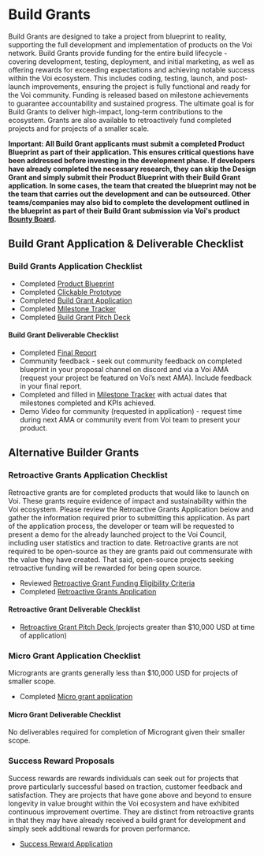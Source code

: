 # Build Grants

Build Grants are designed to take a project from blueprint to reality, supporting the full development and implementation of products on the Voi network. Build Grants provide funding for the entire build lifecycle - covering development, testing, deployment, and initial marketing, as well as offering rewards for exceeding expectations and achieving notable success within the Voi ecosystem. This includes coding, testing, launch, and post-launch improvements, ensuring the project is fully functional and ready for the Voi community. Funding is released based on milestone achievements to guarantee accountability and sustained progress. The ultimate goal is for Build Grants to deliver high-impact, long-term contributions to the ecosystem. Grants are also available to retroactively fund completed projects and for projects of a smaller scale. 

**Important: All Build Grant applicants must submit a completed Product Blueprint as part of their application. This ensures critical questions have been addressed before investing in the development phase. If developers have already completed the necessary research, they can skip the Design Grant and simply submit their Product Blueprint with their Build Grant application. In some cases, the team that created the blueprint may not be the team that carries out the development and can be outsourced. Other teams/companies may also bid to complete the development outlined in the blueprint as part of their Build Grant submission via Voi's product [Bounty Board](https://docs.voi.network/ecosystem/bounty-boards/products/).**

## Build Grant Application & Deliverable Checklist

### Build Grants Application Checklist
- Completed [Product Blueprint](https://docs.google.com/document/d/1Pp6xY1-KCkx3YNd46Z0r40CNFgiwqfw1JwgZMqw1TR0/edit#heading=h.wekkd06scytq) 
- Completed [Clickable Prototype](https://docs.google.com/document/d/18ftZqI99U5bsTeY3EZNqgsPkS0EKrHHDmx9oIWKDM0w/edit) 
- Completed [Build Grant Application](https://forms.gle/5CPZ4WG1RyNYCPcPA)
- Completed [Milestone Tracker](https://docs.google.com/document/d/17QS_FfhjEttHnXu2d3DWKk4qoD6irAv0F3sVF17Y6wQ/edit#heading=h.alfnp343pc9r) 
- Completed [Build Grant Pitch Deck ](https://docs.google.com/presentation/d/1wNA5HeAgpwwFEEXvdnd4Jc6LEiYw4k83HByFZH799jI/edit?usp=sharing)


#### Build Grant Deliverable Checklist
- Completed [Final Report](https://forms.gle/aUN2wajX8qWEqV8n8)
- Community feedback - seek out community feedback on completed blueprint in your proposal channel on discord and via a Voi AMA (request your project be featured on Voi’s next AMA). Include feedback in your final report.
- Completed and filled in [Milestone Tracker](https://docs.google.com/document/d/17QS_FfhjEttHnXu2d3DWKk4qoD6irAv0F3sVF17Y6wQ/edit#heading=h.alfnp343pc9r) with actual dates that milestones completed and KPIs achieved. 
- Demo Video for community (requested in application) - request time during next AMA or community event from Voi team to present your product.

## Alternative Builder Grants

### Retroactive Grants Application Checklist

Retroactive grants are for completed products that would like to launch on Voi. These grants require evidence of impact and sustainability within the Voi ecosystem. Please review the Retroactive Grants Application below and gather the information required prior to submitting this application. As part of the application process, the developer or team will be requested to present a demo for the already launched project to the Voi Council, including user statistics and traction to date. Retroactive grants are not required to be open-source as they are grants paid out commensurate with the value they have created. That said, open-source projects seeking retroactive funding will be rewarded for being open source. 

- Reviewed [Retroactive Grant Funding Eligibility Criteria](https://docs.google.com/document/d/1breQXeMKWDpZFsj64FfSGcPyGtDrfqVJIksqHwFW6tE/edit?usp=sharing)
- Completed [Retroactive Grants Application](https://forms.gle/NpABWMkW4Erhv8Ka7)

#### Retroactive Grant Deliverable Checklist

- [Retroactive Grant Pitch Deck ](https://docs.google.com/presentation/d/1hpxkDJX6xYj9Q8_5BEUtkpksERTCsJAnOQknEiISURQ/edit?usp=sharing)(projects greater than $10,000 USD at time of application)

### Micro Grant Application Checklist

Microgrants are grants generally less than $10,000 USD for projects of smaller scope.

- Completed [Micro grant application](https://forms.gle/K5y8JfZT1Y4hdqVF8)

#### Micro Grant Deliverable Checklist

No deliverables required for completion of Microgrant given their smaller scope.

### Success Reward Proposals

Success rewards are rewards individuals can seek out for projects that prove particularly successful based on traction, customer feedback and satisfaction. They are projects that have gone above and beyond to ensure longevity in value brought within the Voi ecosystem and have exhibited continuous improvement overtime. They are distinct from retroactive grants in that they may have already received a build grant for development and simply seek additional rewards for proven performance. 

- [Success Reward Application](https://forms.gle/PNVAeEMDoGBKyXBq7)

